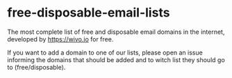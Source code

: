 # free-disposable-email-lists
The most complete list of free and disposable email domains in the internet, developed by https://wivo.io for free.

If you want to add a domain to one of our lists, please open an issue informing the domains that should be added and to witch list they should go to (free/disposable).
